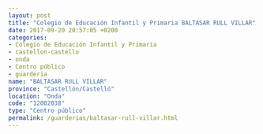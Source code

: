 ```yaml
---
layout: post
title: "Colegio de Educación Infantil y Primaria BALTASAR RULL VILLAR"
date: 2017-09-20 20:57:05 +0200
categories:
- Colegio de Educación Infantil y Primaria
- castellon-castello
- onda
- Centro público
- guarderia
name: "BALTASAR RULL VILLAR"
province: "Castellón/Castelló"
location: "Onda"
code: "12002038"
type: "Centro público"
permalink: /guarderias/baltasar-rull-villar.html
---
```


